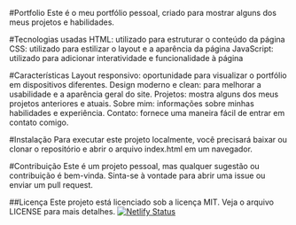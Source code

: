 #Portfolio
Este é o meu portfólio pessoal, criado para mostrar alguns dos meus projetos e habilidades.

#Tecnologias usadas
HTML: utilizado para estruturar o conteúdo da página
CSS: utilizado para estilizar o layout e a aparência da página
JavaScript: utilizado para adicionar interatividade e funcionalidade à página

#Características
Layout responsivo: oportunidade para visualizar o portfólio em dispositivos diferentes.
Design moderno e clean: para melhorar a usabilidade e a aparência geral do site.
Projetos: mostra alguns dos meus projetos anteriores e atuais.
Sobre mim: informações sobre minhas habilidades e experiência.
Contato: fornece uma maneira fácil de entrar em contato comigo.

#Instalação
Para executar este projeto localmente, você precisará baixar ou clonar o repositório e abrir o arquivo index.html em um navegador.

#Contribuição
Este é um projeto pessoal, mas qualquer sugestão ou contribuição é bem-vinda. Sinta-se à vontade para abrir uma issue ou enviar um pull request.

##Licença
Este projeto está licenciado sob a licença MIT. Veja o arquivo LICENSE para mais detalhes.
[![Netlify Status](https://api.netlify.com/api/v1/badges/21ad07b2-8132-4a78-bd80-08201337accd/deploy-status)](https://app.netlify.com/sites/luizfporto/deploys)



